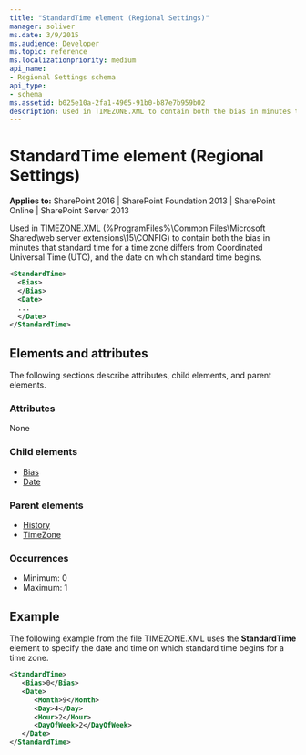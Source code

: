 ```yaml
---
title: "StandardTime element (Regional Settings)"
manager: soliver
ms.date: 3/9/2015
ms.audience: Developer
ms.topic: reference
ms.localizationpriority: medium
api_name:
- Regional Settings schema
api_type:
- schema
ms.assetid: b025e10a-2fa1-4965-91b0-b87e7b959b02
description: Used in TIMEZONE.XML to contain both the bias in minutes that standard time for a time zone differs from Coordinated Universal Time (UTC), and the date on which standard time begins.
---
```


# StandardTime element (Regional Settings)

**Applies to:** SharePoint 2016 | SharePoint Foundation 2013 | SharePoint Online | SharePoint Server 2013

Used in TIMEZONE.XML (%ProgramFiles%\Common Files\Microsoft Shared\web server extensions\15\CONFIG) to contain both the bias in minutes that standard time for a time zone differs from Coordinated Universal Time (UTC), and the date on which standard time begins.

```XML
<StandardTime>
  <Bias>
  </Bias>
  <Date>
  ...
  </Date>
</StandardTime>
```

## Elements and attributes

The following sections describe attributes, child elements, and parent elements.

### Attributes

None

### Child elements

- [Bias](bias-element-regional-settings.md)
- [Date](date-element-regional-settings.md)

### Parent elements

- [History](history-element-regional-settings.md)
- [TimeZone](timezone-element-regional-settings.md)

### Occurrences

- Minimum: 0
- Maximum: 1

## Example

The following example from the file TIMEZONE.XML uses the **StandardTime** element to specify the date and time on which standard time begins for a time zone.

```XML
<StandardTime>
   <Bias>0</Bias>
   <Date>
      <Month>9</Month>
      <Day>4</Day>
      <Hour>2</Hour>
      <DayOfWeek>2</DayOfWeek>
   </Date>
</StandardTime>
```
